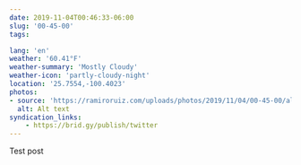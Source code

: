 ```yaml
---
date: 2019-11-04T00:46:33-06:00
slug: '00-45-00'
tags:

lang: 'en'
weather: '60.41°F'
weather-summary: 'Mostly Cloudy'
weather-icon: 'partly-cloudy-night'
location: '25.7554,-100.4023'
photos:
- source: 'https://ramiroruiz.com/uploads/photos/2019/11/04/00-45-00/alt-text.jpeg'
  alt: Alt text
syndication_links:
    - https://brid.gy/publish/twitter
---
```

Test post